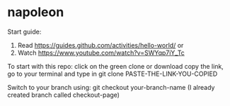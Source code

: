 # napoleon

Start guide:
1. Read https://guides.github.com/activities/hello-world/ 
or
2. Watch https://www.youtube.com/watch?v=SWYqp7iY_Tc

To start with this repo: 
click on the green clone or download copy the link, go to your terminal and type in git clone PASTE-THE-LINK-YOU-COPIED

Switch to your branch using: git checkout your-branch-name  (I already created branch called checkout-page)
